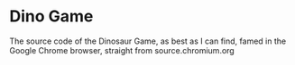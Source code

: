 # Dino Game
The source code of the Dinosaur Game, as best as I can find, famed in the Google Chrome browser, straight from source.chromium.org
